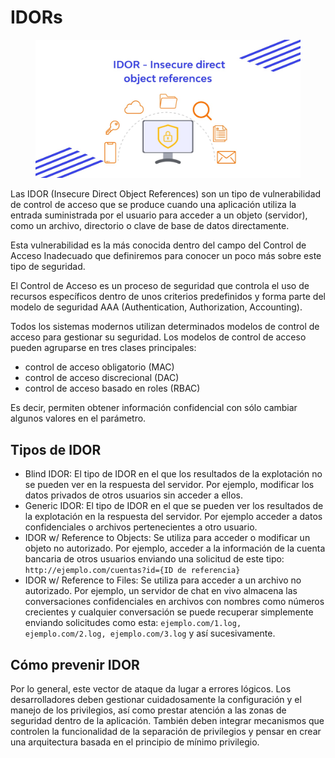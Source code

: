 # IDORs

<figure><img src="../../../.gitbook/assets/image.png" alt=""><figcaption></figcaption></figure>

Las IDOR (Insecure Direct Object References) son un tipo de vulnerabilidad de control de acceso que se produce cuando una aplicación utiliza la entrada suministrada por el usuario para acceder a un objeto (servidor), como un archivo, directorio o clave de base de datos directamente.&#x20;

Esta vulnerabilidad es la más conocida dentro del campo del Control de Acceso Inadecuado que definiremos para conocer un poco más sobre este tipo de seguridad.&#x20;

El Control de Acceso es un proceso de seguridad que controla el uso de recursos específicos dentro de unos criterios predefinidos y forma parte del modelo de seguridad AAA (Authentication, Authorization, Accounting).&#x20;

Todos los sistemas modernos utilizan determinados modelos de control de acceso para gestionar su seguridad. Los modelos de control de acceso pueden agruparse en tres clases principales:&#x20;

* control de acceso obligatorio (MAC)
* control de acceso discrecional (DAC)
* control de acceso basado en roles (RBAC)

Es decir, permiten obtener información confidencial con sólo cambiar algunos valores en el parámetro.

## Tipos de IDOR

* Blind IDOR: El tipo de IDOR en el que los resultados de la explotación no se pueden ver en la respuesta del servidor. Por ejemplo, modificar los datos privados de otros usuarios sin acceder a ellos.
* Generic IDOR: El tipo de IDOR en el que se pueden ver los resultados de la explotación en la respuesta del servidor. Por ejemplo acceder a datos confidenciales o archivos pertenecientes a otro usuario.
* IDOR w/ Reference to Objects: Se utiliza para acceder o modificar un objeto no autorizado. Por ejemplo, acceder a la información de la cuenta bancaria de otros usuarios enviando una solicitud de este tipo: `http://ejemplo.com/cuentas?id={ID de referencia}`
* IDOR w/ Reference to Files: Se utiliza para acceder a un archivo no autorizado. Por ejemplo, un servidor de chat en vivo almacena las conversaciones confidenciales en archivos con nombres como números crecientes y cualquier conversación se puede recuperar simplemente enviando solicitudes como esta: `ejemplo.com/1.log, ejemplo.com/2.log, ejemplo.com/3.log` y así sucesivamente.

## Cómo prevenir IDOR

Por lo general, este vector de ataque da lugar a errores lógicos. Los desarrolladores deben gestionar cuidadosamente la configuración y el manejo de los privilegios, así como prestar atención a las zonas de seguridad dentro de la aplicación. También deben integrar mecanismos que controlen la funcionalidad de la separación de privilegios y pensar en crear una arquitectura basada en el principio de mínimo privilegio.
